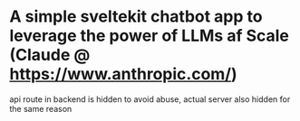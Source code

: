 # A simple sveltekit chatbot app to leverage the power of LLMs af Scale (Claude @ https://www.anthropic.com/)

api route in backend is hidden to avoid abuse, actual server also hidden for the same reason 